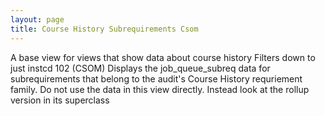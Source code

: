 ```yaml
---
layout: page
title: Course History Subrequirements Csom
---
```


A base view for views that show data about course history
Filters down to just instcd 102 (CSOM)
Displays the job_queue_subreq data for subrequirements that belong to the audit's Course History requriement family.
Do not use the data in this view directly. Instead look at the rollup version in its superclass
